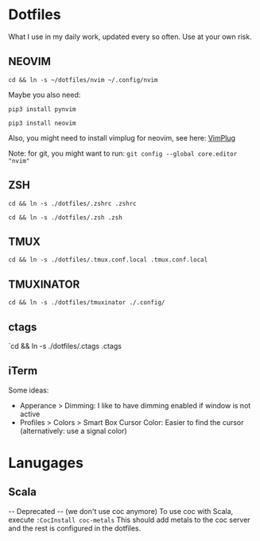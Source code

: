 # Dotfiles

What I use in my daily work, updated every so often. Use at your own risk.

## NEOVIM

`cd && ln -s ~/dotfiles/nvim ~/.config/nvim`

Maybe you also need:

`pip3 install pynvim`

`pip3 install neovim`

Also, you might need to install vimplug for neovim, see here:
[VimPlug](https://github.com/junegunn/vim-plug)

Note: for git, you might want to run:
`git config --global core.editor "nvim"`

## ZSH

`cd && ln -s ./dotfiles/.zshrc .zshrc`

`cd && ln -s ./dotfiles/.zsh .zsh`

## TMUX

`cd && ln -s ./dotfiles/.tmux.conf.local .tmux.conf.local`

## TMUXINATOR

`cd && ln -s ./dotfiles/tmuxinator ./.config/`

## ctags

`cd && ln -s ./dotfiles/.ctags .ctags

## iTerm

Some ideas:

- Apperance > Dimming: I like to have dimming enabled if window is not active
- Profiles > Colors > Smart Box Cursor Color: Easier to find the cursor (alternatively: use a signal color)

# Lanugages

## Scala

-- Deprecated --
(we don't use coc anymore)
To use coc with Scala, execute `:CocInstall coc-metals`
This should add metals to the coc server and the rest is configured in the dotfiles.
